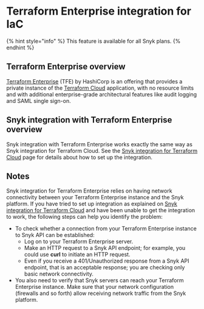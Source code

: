 # Terraform Enterprise integration for IaC

{% hint style="info" %}
This feature is available for all Snyk plans.
{% endhint %}

## Terraform Enterprise overview

[Terraform Enterprise](https://www.terraform.io/enterprise) (TFE) by HashiCorp is an offering that provides a private instance of the [Terraform Cloud](https://cloud.hashicorp.com/products/terraform) application, with no resource limits and with additional enterprise-grade architectural features like audit logging and SAML single sign-on.

## **Snyk integration with Terraform Enterprise overview**

Snyk integration with Terraform Enterprise works exactly the same way as Snyk integration for Terraform Cloud. See the [Snyk integration for Terraform Cloud](integrating-snyk-with-terraform-cloud/) page for details about how to set up the integration.

## Notes

Snyk integration for Terraform Enterprise relies on having network connectivity between your Terraform Enterprise instance and the Snyk platform. If you have tried to set up integration as explained on [Snyk integration for Terraform Cloud](integrating-snyk-with-terraform-cloud/) and have been unable to get the integration to work, the following steps can help you identify the problem:

* To check whether a connection from your Terraform Enterprise instance to Snyk API can be established:
  * Log on to your Terraform Enterprise server.
  * Make an HTTP request to a Snyk API endpoint; for example, you could use **curl** to initiate an HTTP request.
  * Even if you receive a 401/Unauthorized response from a Snyk API endpoint, that is an acceptable response; you are checking only basic network connectivity.
* You also need to verify that Snyk servers can reach your Terraform Enterprise instance. Make sure that your network configuration (firewalls and so forth) allow receiving network traffic from the Snyk platform.
